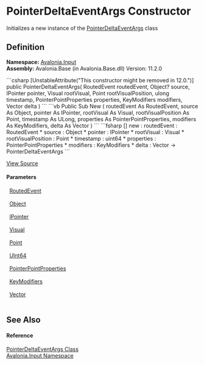 # PointerDeltaEventArgs Constructor


Initializes a new instance of the <a href="T_Avalonia_Input_PointerDeltaEventArgs">PointerDeltaEventArgs</a> class



## Definition
**Namespace:** <a href="N_Avalonia_Input">Avalonia.Input</a>  
**Assembly:** Avalonia.Base (in Avalonia.Base.dll) Version: 11.2.0

<Tabs groupId="api-code-preview">
<TabItem value="csharp" label="C#">
```csharp
[UnstableAttribute("This constructor might be removed in 12.0.")]
public PointerDeltaEventArgs(
	RoutedEvent routedEvent,
	Object? source,
	IPointer pointer,
	Visual rootVisual,
	Point rootVisualPosition,
	ulong timestamp,
	PointerPointProperties properties,
	KeyModifiers modifiers,
	Vector delta
)
```
</TabItem>
<TabItem value="vb" label="VB">
```vb
<UnstableAttribute("This constructor might be removed in 12.0.")>
Public Sub New ( 
	routedEvent As RoutedEvent,
	source As Object,
	pointer As IPointer,
	rootVisual As Visual,
	rootVisualPosition As Point,
	timestamp As ULong,
	properties As PointerPointProperties,
	modifiers As KeyModifiers,
	delta As Vector
)
```
</TabItem>
<TabItem value="fsharp" label="F#">
```fsharp
[<UnstableAttribute("This constructor might be removed in 12.0.")>]
new : 
        routedEvent : RoutedEvent * 
        source : Object * 
        pointer : IPointer * 
        rootVisual : Visual * 
        rootVisualPosition : Point * 
        timestamp : uint64 * 
        properties : PointerPointProperties * 
        modifiers : KeyModifiers * 
        delta : Vector -> PointerDeltaEventArgs
```
</TabItem>
</Tabs>



<a href="https://github.com/AvaloniaUI/Avalonia/tree/master/src/Avalonia.Base/Input/PointerDeltaEventArgs.cs#L16" title="View the source code">View Source</a>



#### Parameters
<dl><dt>  <a href="T_Avalonia_Interactivity_RoutedEvent">RoutedEvent</a></dt><dd> </dd><dt>  <a href="https://learn.microsoft.com/dotnet/api/system.object" target="_blank" rel="noopener noreferrer">Object</a></dt><dd> </dd><dt>  <a href="T_Avalonia_Input_IPointer">IPointer</a></dt><dd> </dd><dt>  <a href="T_Avalonia_Visual">Visual</a></dt><dd> </dd><dt>  <a href="T_Avalonia_Point">Point</a></dt><dd> </dd><dt>  <a href="https://learn.microsoft.com/dotnet/api/system.uint64" target="_blank" rel="noopener noreferrer">UInt64</a></dt><dd> </dd><dt>  <a href="T_Avalonia_Input_PointerPointProperties">PointerPointProperties</a></dt><dd> </dd><dt>  <a href="T_Avalonia_Input_KeyModifiers">KeyModifiers</a></dt><dd> </dd><dt>  <a href="T_Avalonia_Vector">Vector</a></dt><dd> </dd></dl>

## See Also


#### Reference
<a href="T_Avalonia_Input_PointerDeltaEventArgs">PointerDeltaEventArgs Class</a>  
<a href="N_Avalonia_Input">Avalonia.Input Namespace</a>  

